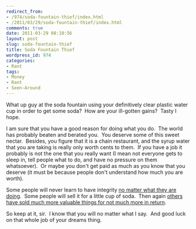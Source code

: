 ```yaml
---
redirect_from:
- /974/soda-fountain-thief/index.html
- /2011/03/29/soda-fountain-thief/index.html
comments: true
date: 2011-03-29 08:10:56
layout: post
slug: soda-fountain-thief
title: Soda Fountain Thief
wordpress_id: 974
categories:
- Rant
tags:
- Money
- Rant
- Seen-Around
---
```


What up guy at the soda fountain using your definitively clear plastic water cup in order to get some soda?   How are your ill-gotten gains?   Tasty I hope.

I am sure that you have a good reason for doing what you do.  The world has probably beaten and berated you.  You deserve some of this sweet nectar.  Besides, you figure that it is a chain restaurant, and the syrup water that you are taking is really only worth cents to them.  If you have a job it probably is not the one that you really want (I mean not everyone gets to sleep in, tell people what to do, and have no pressure on them whatsoever).  Or maybe you don't get paid as much as you know that you deserve (it must be because people don't understand how much you are worth).

Some people will never learn to have integrity [no matter what they are doing](http://www.goingthewongway.com/6/cheaters-4-life/).  Some people will sell it for a little cup of soda.  Then again [others have sold much more valuable things for not much more in return](http://www.biblegateway.com/passage/?search=gen%2025:29-34&version=NASB).

So keep at it, sir.  I know that you will no matter what I say.  And good luck on that whole job of your dreams thing.
